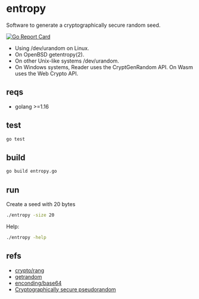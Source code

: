 # entropy

Software to generate a cryptographically secure random seed.

[![Go Report Card](https://goreportcard.com/badge/github.com/thiago-scherrer/entropy)](https://goreportcard.com/report/github.com/thiago-scherrer/entropy)

- Using /dev/urandom on Linux.
- On OpenBSD getentropy(2).
- On other Unix-like systems /dev/urandom.
- On Windows systems, Reader uses the CryptGenRandom API. On Wasm uses the Web Crypto API.

## reqs

- golang >=1.16

## test

```sh
go test
```

## build

```sh
go build entropy.go
```

## run

Create a seed with 20 bytes

```sh
./entropy -size 20
```

Help:

```bash
./entropy -help
```

## refs

- [crypto/rang](https://golang.org/pkg/crypto/rand/)
- [getrandom](http://man7.org/linux/man-pages/man2/getrandom.2.html)
- [enconding/base64](https://golang.org/pkg/encoding/base64)
- [Cryptographically secure pseudorandom](https://en.wikipedia.org/wiki/Cryptographically_secure_pseudorandom_number_generator)
